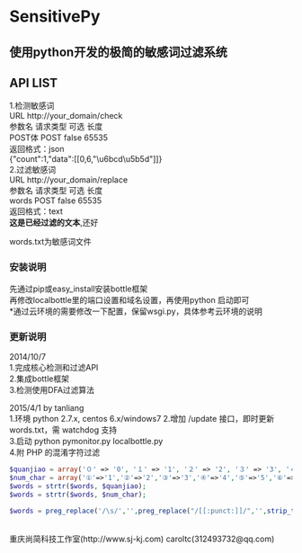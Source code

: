 SensitivePy
===========

使用python开发的极简的敏感词过滤系统
-----------

API LIST
-----------
1.检测敏感词<br />
URL   http://your_domain/check<br />
参数名         请求类型        可选            长度<br />
POST体   POST   false  65535
<br />
返回格式：json<br />
{"count":1,"data":[[0,6,"\u6bcd\u5b5d"]]}
<br />
2.过滤敏感词<br />
URL   http://your_domain/replace<br />
参数名         请求类型        可选            长度<br />
words   POST   false  65535<br />
返回格式：text<br />
**这是已经过滤的文本**,还好<br />

words.txt为敏感词文件<br />

### 安装说明<br />
先通过pip或easy_install安装bottle框架<br />
再修改localbottle里的端口设置和域名设置，再使用python 启动即可<br />
*通过云环境的需要修改一下配置，保留wsgi.py，具体参考云环境的说明<br />

### 更新说明<br />
2014/10/7  <br />
1.完成核心检测和过滤API<br />
2.集成bottle框架<br />
3.检测使用DFA过滤算法<br />

2015/4/1 by tanliang<br />
1.环境  python 2.7.x, centos 6.x/windows7
2.增加 /update 接口，即时更新 words.txt，需 watchdog 支持<br />
3.启动 python pymonitor.py localbottle.py<br />
4.附 PHP 的混淆字符过滤<br />
```php
$quanjiao = array('０' => '0', '１' => '1', '２' => '2', '３' => '3', '４' => '4','５' => '5', '６' => '6', '７' => '7', '８' => '8', '９' => '9', 'Ａ' => 'A', 'Ｂ' => 'B', 'Ｃ' => 'C', 'Ｄ' => 'D', 'Ｅ' => 'E','Ｆ' => 'F', 'Ｇ' => 'G', 'Ｈ' => 'H', 'Ｉ' => 'I', 'Ｊ' => 'J', 'Ｋ' => 'K', 'Ｌ' => 'L', 'Ｍ' => 'M', 'Ｎ' => 'N', 'Ｏ' => 'O','Ｐ' => 'P', 'Ｑ' => 'Q', 'Ｒ' => 'R', 'Ｓ' => 'S', 'Ｔ' => 'T','Ｕ' => 'U', 'Ｖ' => 'V', 'Ｗ' => 'W', 'Ｘ' => 'X', 'Ｙ' => 'Y','Ｚ' => 'Z', 'ａ' => 'a', 'ｂ' => 'b', 'ｃ' => 'c', 'ｄ' => 'd','ｅ' => 'e', 'ｆ' => 'f', 'ｇ' => 'g', 'ｈ' => 'h', 'ｉ' => 'i','ｊ' => 'j', 'ｋ' => 'k', 'ｌ' => 'l', 'ｍ' => 'm', 'ｎ' => 'n','ｏ' => 'o', 'ｐ' => 'p', 'ｑ' => 'q', 'ｒ' => 'r', 'ｓ' => 's', 'ｔ' => 't', 'ｕ' => 'u', 'ｖ' => 'v', 'ｗ' => 'w', 'ｘ' => 'x', 'ｙ' => 'y', 'ｚ' => 'z','（' => '(', '）' => ')', '〔' => '[', '〕' => ']', '【' => '[','】' => ']', '〖' => '[', '〗' => ']', '“' => '[', '”' => ']','‘' => '[', '\'' => ']', '｛' => '{', '｝' => '}', '《' => '<','》' => '>','％' => '%', '＋' => '+', '—' => '-', '－' => '-', '～' => '-','：' => ':', '。' => '.', '、' => ',', '，' => '.', '、' => '.', '；' => ',', '？' => '?', '！' => '!', '…' => '-', '‖' => '|', '”' => '"', '\'' => '`', '‘' => '`', '｜' => '|', '〃' => '"','　' => ' ');
$num_char = array('①'=>'1','②'=>'2','③'=>'3','④'=>'4','⑤'=>'5','⑥'=>'6','⑦'=>'7','⑧'=>'8','⑨'=>'9','⑩'=>'10','⑴'=>'1','⑵'=>'2','⑶'=>'3','⑷'=>'4','⑸'=>'5','⑹'=>'6','⑺'=>'7','⑻'=>'8','⑼'=>'9','⑽'=>'10','一'=>'1','二'=>'2','三'=>'3','四'=>'4','五'=>'5','六'=>'6','七'=>'7','八'=>'8','九'=>'9','零'=>'0', '壹'=> '1', '贰'=> '2', '叁' => '3', '肆' => '4', '伍' => '5', '陆' => '6', '柒' => '7', '捌' => '8', '玖' => '9');
$words = strtr($words, $quanjiao);
$words = strtr($words, $num_char);
        
$words = preg_replace('/\s/','',preg_replace("/[[:punct:]]/",'',strip_tags(html_entity_decode($words,ENT_QUOTES,'UTF-8'))));
```

<br />
重庆尚简科技工作室(http://www.sj-kj.com) caroltc(312493732@qq.com)
